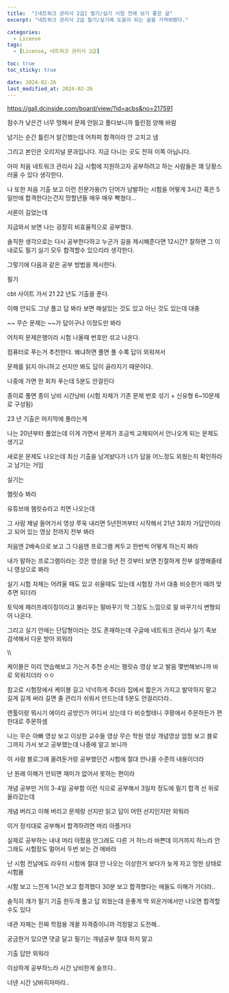 ```yaml
---
title:  "[네트워크 관리사 2급] 필기/실기 시험 전에 보기 좋은 글"
excerpt: "네트워크 관리사 2급 필기/실기에 도움이 되는 글을 가져와봤다."

categories:
  - License
tags:
  - [License, 네트워크 관리사 2급]

toc: true
toc_sticky: true

date: 2024-02-26
last_modified_at: 2024-02-26
---
```


https://gall.dcinside.com/board/view/?id=acbs&no=217591

점수가 낮은건 너무 멍해서 문제 안읽고 풀다보니까 틀린점 양해 바람

넘기는 순간 틀린거 알긴했는데 어차피 합격이라 안 고치고 냄

그리고 본인은 오리지널 문과입니다. 지금 다니는 곳도 전혀 이쪽 아닙니다.





아마 처음 네트워크 관리사 2급 시험에 지원하고자 공부하려고 하는 사람들은 꽤 당황스러울 수 있다 생각한다.

나 또한 처음 기출 보고 이런 전문가용(?) 단어가 남발하는 시험을 어떻게 3시간 혹은 5일만에 합격한다는건지 망할년들 매우 매우 빡쳤다...



서론이 길었는데

지금와서 보면 나는 굉장히 비효율적으로 공부했다.

솔직한 생각으로는 다시 공부한다하고 누군가 길을 제시해준다면 12시간? 잘하면 그 이내로도 필기 실기 모두 합격할수 있으리라 생각한다. 

그렇기에 다음과 같은 공부 방법을 제시한다.



필기 

cbt 사이트 가서 21 22 년도 기출을 푼다.

이해 안되도 그냥 풀고 답 봐라 보면 해설있는 것도 있고 아닌 것도 있는데 대충 

~~ 무슨 문제는 ~~가 답이구나 이정도만 봐라 



어차피 문제은행이라 시험 나올때 번호만 섞고 나온다. 

컴퓨터로 푸는거 추천한다. 왜냐하면 풀면 풀 수록 답이 외워져서

문제를 읽지 아니하고 선지만 봐도 답이 골라지기 때문이다.

나중에 가면 한 회차 푸는데 5분도 안걸린다

종이로 풀면 종이 낭비 시간낭비  (시험 자체가 기존 문제 번호 섞기 + 신유형 6~10문제로 구성됨)



23 년 기출은 마지막에 풀라는게 

나는 20년부터 풀었는데 이게 가면서 문제가 조금씩 교체되어서 안나오게 되는 문제도 생기고

새로운 문제도 나오는데 최신 기출을 남겨놨다가 너가 답을 어느정도 외웠는지 확인하라고 남기는 거임



실기는 

햄릿슈 봐라 

유튜브에 햄릿슈라고 치면 나오는데

그 사람 채널 들어가서 영상 쭈욱 내리면 5년전꺼부터 시작해서 21년 3회차 가답안이라고 되어 있는 영상 전까지 전부 봐라

처음엔 2배속으로 보고 그 다음엔 프로그램 켜두고 한번씩 어떻게 하는지 봐라

내가 말하는 프로그램이라는 것은 영상을 5년 전 것부터 보면 친절하게 전부 설명해줄테니 영상으로 봐라

실기 시험 자체는 어려울 때도 있고 쉬울때도 있는데 시험장 가서 대충 비슷한거 때려 맞추면 되더라

토익에 패러프레이징이라고 불리우는 말바꾸기 딱 그정도 느낌으로 말 바꾸기식 변형되어 나온다.



그리고 실기 안에는 단답형이라는 것도 존재하는데 구글에 네트워크 관리사 실기 족보 검색해서 다운 받아 외워라  

\\\





케이블은 미리 연습해보고 가는거 추천 순서는 햄릿슈 영상 보고 발음 몇번해보니까 바로 외워지더라 ㅇㅇ

참고로 시험장에서 케이블 길고 넉넉하게 주더라 집에서 짧은거 가지고 발악하지 말고 길게 길게 써라 길면 줄 관리가 쉬워서 만드는데 5분도 안걸리더라..



랜툴이랑 뭐시기 에이리 공방인가 어디서 샀는데 다 비슷할테니 쿠팡에서 주문하든가 편한대로 주문하셈











나는 무슨 아빠 영상 보고 이상한 교수들 영상 무슨 학원 영상 개념영상 엄청 보고 블로그까지 가서 보고 공부했는데 나중에 알고 보니까 

이 사람 블로그에 올려둔거랑 공부했던건 시험에 절대 안나올 수준의 내용이더라 



난 원래 이해가 안되면 재미가 없어서 못하는 편이라 

개념 공부만 거의 3-4일 공부함 이런 식으로 공부해서 3일차 정도에 필기 합격 선 위로 올라갔는데

개념 버리고 이해 버리고 문제랑 선지만 읽고 답이 어떤 선지인지만 외워라



이거 정석대로 공부해서 합격하려면 머리 아플거다

실제로 공부하는 내내 머리 아팠음 안그래도 다른 거 하느라 바쁜데 이거까지 하느라 안그래도 시험장도 멀어서 두번 보는 건 에바라



난 시험 전날에도 라우터 시험에 절대 안 나오는 이상한거 보다가 늦게 자고 멍한 상태로 시험봄

시험 보고 느낀게 1시간 보고 합격했다 30분 보고 합격했다는 애들도 이해가 가더라..

솔직히 걔가 필기 기출 한두개 풀고 답 외웠는데 운좋게 딱 외운거에서만 나오면 합격할 수도 있다 



네관 자체는 진짜 학점용 개꿀 자격증이니까 걱정말고 도전해.. 



궁금한거 있으면 댓글 달고 필기는 개념공부 절대 하지 말고 

기출 답만 외워라

이상하게 공부하느라 시간 낭비한게 슬프다.. 

너넨 시간 낭바히자마라..